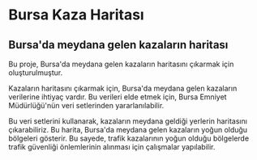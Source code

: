 # Bursa Kaza Haritası


## Bursa'da meydana gelen kazaların haritası

Bu proje, Bursa'da meydana gelen kazaların haritasını çıkarmak için oluşturulmuştur. 

Kazaların haritasını çıkarmak için, Bursa'da meydana gelen kazaların verilerine ihtiyaç vardır. Bu verileri elde etmek için, Bursa Emniyet Müdürlüğü'nün veri setlerinden yararlanılabilir.

Bu veri setlerini kullanarak, kazaların meydana geldiği yerlerin haritasını çıkarabiliriz. Bu harita, Bursa'da meydana gelen kazaların yoğun olduğu bölgeleri gösterir. Bu sayede, trafik kazalarının yoğun olduğu bölgelerde trafik güvenliği önlemlerinin alınması için çalışmalar yapılabilir.
